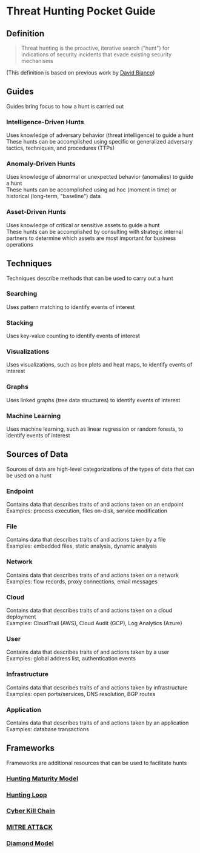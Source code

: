 # Threat Hunting Pocket Guide
## Definition
> Threat hunting is the proactive, iterative search ("hunt") for indications of security incidents that evade existing security mechanisms

(This definition is based on previous work by [David Bianco](https://twitter.com/DavidJBianco))

## Guides
Guides bring focus to how a hunt is carried out
### Intelligence-Driven Hunts
Uses knowledge of adversary behavior (threat intelligence) to guide a hunt<br>
These hunts can be accomplished using specific or generalized adversary tactics, techniques, and procedures (TTPs)
### Anomaly-Driven Hunts
Uses knowledge of abnormal or unexpected behavior (anomalies) to guide a hunt<br>
These hunts can be accomplished using ad hoc (moment in time) or historical (long-term, "baseline") data
### Asset-Driven Hunts
Uses knowledge of critical or sensitive assets to guide a hunt<br>
These hunts can be accomplished by consulting with strategic internal partners to determine which assets are most important for business operations

## Techniques
Techniques describe methods that can be used to carry out a hunt
### Searching
Uses pattern matching to identify events of interest
### Stacking
Uses key-value counting to identify events of interest
### Visualizations
Uses visualizations, such as box plots and heat maps, to identify events of interest
### Graphs
Uses linked graphs (tree data structures) to identify events of interest
### Machine Learning
Uses machine learning, such as linear regression or random forests, to identify events of interest

## Sources of Data
Sources of data are high-level categorizations of the types of data that can be used on a hunt
### Endpoint
Contains data that describes traits of and actions taken on an endpoint<br>
Examples: process execution, files on-disk, service modification
### File
Contains data that describes traits of and actions taken by a file<br>
Examples: embedded files, static analysis, dynamic analysis
### Network
Contains data that describes traits of and actions taken on a network<br>
Examples: flow records, proxy connections, email messages
### Cloud
Contains data that describes traits of and actions taken on a cloud deployment<br>
Examples: CloudTrail (AWS), Cloud Audit (GCP), Log Analytics (Azure)
### User
Contains data that describes traits of and actions taken by a user<br>
Examples: global address list, authentication events
### Infrastructure
Contains data that describes traits of and actions taken by infrastructure<br>
Examples: open ports/services, DNS resolution, BGP routes
### Application
Contains data that describes traits of and actions taken by an application<br>
Examples: database transactions

## Frameworks
Frameworks are additional resources that can be used to facilitate hunts
### [Hunting Maturity Model](https://www.threathunting.net/files/The%20Threat%20Hunting%20Reference%20Model%20Part%201_%20Measuring%20Hunting%20Maturity%20_%20Sqrrl.pdf)
### [Hunting Loop](https://www.threathunting.net/files/The%20Threat%20Hunting%20Reference%20Model%20Part%202_%20The%20Hunting%20Loop%20_%20Sqrrl.pdf)
### [Cyber Kill Chain](https://www.lockheedmartin.com/content/dam/lockheed-martin/rms/documents/cyber/LM-White-Paper-Intel-Driven-Defense.pdf)
### [MITRE ATT&CK](https://attack.mitre.org/)
### [Diamond Model](https://apps.dtic.mil/docs/citations/ADA586960)
